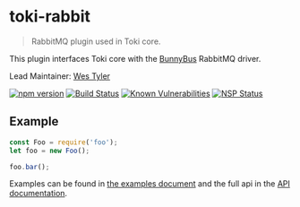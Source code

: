 # toki-rabbit
> RabbitMQ plugin used in Toki core.

This plugin interfaces Toki core with the [BunnyBus](https://github.com/xogroup/bunnybus) RabbitMQ driver.

Lead Maintainer: [Wes Tyler](https://github.com/westyler)

[![npm version](https://badge.fury.io/js/%40toki%2Ftoki-rabbit.svg)](https://badge.fury.io/js/%40toki%2Ftoki-rabbit)
[![Build Status](https://travis-ci.org/xogroup/toki-rabbit.svg?branch=master)](https://travis-ci.org/xogroup/toki-rabbit)
[![Known Vulnerabilities](https://snyk.io/test/github/xogroup/toki-rabbit/badge.svg)](https://snyk.io/test/github/xogroup/toki-rabbit)
[![NSP Status](https://nodesecurity.io/orgs/xo-group/projects/26acd282-fef4-4d17-b616-cae416050947/badge)](https://nodesecurity.io/orgs/xo-group/projects/26acd282-fef4-4d17-b616-cae416050947)


## Example
```Javascript
const Foo = require('foo');
let foo = new Foo();

foo.bar();
```
<!-- Customize this if needed -->
Examples can be found in [the examples document](Example.md) and the full api in the [API documentation](API.md).

<!-- Anything Else (Sponsors, Links, Etc) -->
